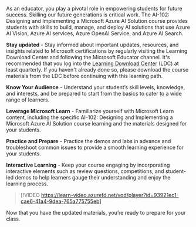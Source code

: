 

As an educator, you play a pivotal role in empowering students for future success. Skilling our future generations is critical work. The AI-102: Designing and Implementing a Microsoft Azure AI Solution course provides students with skills to build, manage, and deploy AI solutions that use Azure AI Vision, Azure AI services, Azure OpenAI Service, and Azure AI Search. 

**Stay updated** - Stay informed about important updates, resources, and insights related to Microsoft certifications by regularly visiting the Learning Download Center and following the Microsoft Educator channel. It's recommended that you log into the [Learning Download Center](https://techcommunity.microsoft.com/blog/mctnews/current-courseware-downloading-process/4196123) (LDC) at least quarterly. If you haven't already done so, please download the course materials from the LDC before continuing with this learning path.

**Know Your Audience** - Understand your student’s skill levels, knowledge, and interests, and be prepared to start from the basics to cater to a wide range of learners.

**Leverage Microsoft Learn** - Familiarize yourself with Microsoft Learn content, including the specific AI-102: Designing and Implementing a Microsoft Azure AI Solution course learning and the materials designed for your students.

**Practice and Prepare** - Practice the demos and labs in advance and troubleshoot common issues to provide a smooth learning experience for your students.

**Interactive Learning** - Keep your course engaging by incorporating interactive elements such as review questions, competitions, and student-led demos to help learners gauge their understanding and enjoy the learning process.


> [!VIDEO https://learn-video.azurefd.net/vod/player?id=93921ec1-cae6-41a4-9dea-765a775755eb]  

Now that you have the updated materials, you’re ready to prepare for your class. 